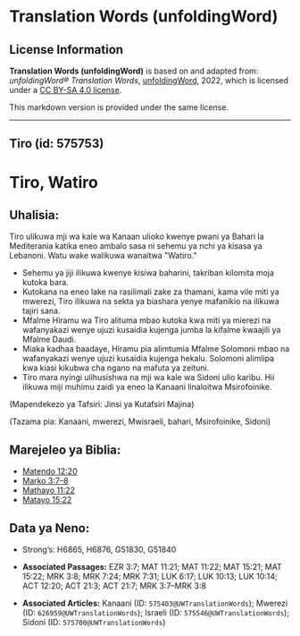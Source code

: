 # Translation Words (unfoldingWord)

## License Information

**Translation Words (unfoldingWord)** is based on and adapted from: _unfoldingWord® Translation Words_, [unfoldingWord](https://unfoldingword.org/utw), 2022, which is licensed under a [CC BY-SA 4.0 license](https://creativecommons.org/licenses/by-sa/4.0/legalcode.en).

This markdown version is provided under the same license.



--------------------------------

## Tiro (id: 575753)

Tiro, Watiro
============

Uhalisia:
---------

Tiro ulikuwa mji wa kale wa Kanaan ulioko kwenye pwani ya Bahari la Mediterania katika eneo ambalo sasa ni sehemu ya nchi ya kisasa ya Lebanoni. Watu wake walikuwa wanaitwa "Watiro."

* Sehemu ya jiji ilikuwa kwenye kisiwa baharini, takriban kilomita moja kutoka bara.
* Kutokana na eneo lake na rasilimali zake za thamani, kama vile miti ya mwerezi, Tiro ilikuwa na sekta ya biashara yenye mafanikio na ilikuwa tajiri sana.
* Mfalme Hiramu wa Tiro alituma mbao kutoka kwa miti ya mierezi na wafanyakazi wenye ujuzi kusaidia kujenga jumba la kifalme kwaajili ya Mfalme Daudi.
* Miaka kadhaa baadaye, Hiramu pia alimtumia Mfalme Solomoni mbao na wafanyakazi wenye ujuzi kusaidia kujenga hekalu. Solomoni alimlipa kwa kiasi kikubwa cha ngano na mafuta ya zeituni.
* Tiro mara nyingi ulihusishwa na mji wa kale wa Sidoni ulio karibu. Hii ilikuwa miji muhimu zaidi ya eneo la Kanaani linaloitwa Msirofoinike.

(Mapendekezo ya Tafsiri: Jinsi ya Kutafsiri Majina)

(Tazama pia: Kanaani, mwerezi, Mwisraeli, bahari, Msirofoinike, Sidoni)

Marejeleo ya Biblia:
--------------------

* [Matendo 12:20](https://ref.ly/Acts12:20)
* [Marko 3:7–8](https://ref.ly/Mark3:7-Mark3:8)
* [Mathayo 11:22](https://ref.ly/Matt11:22)
* [Matayo 15:22](https://ref.ly/Matt15:22)

Data ya Neno:
-------------

* Strong’s: H6865, H6876, G51830, G51840

* **Associated Passages:** EZR 3:7; MAT 11:21; MAT 11:22; MAT 15:21; MAT 15:22; MRK 3:8; MRK 7:24; MRK 7:31; LUK 6:17; LUK 10:13; LUK 10:14; ACT 12:20; ACT 21:3; ACT 21:7; MRK 3:7–MRK 3:8
* **Associated Articles:** Kanaani (ID: `575403@UWTranslationWords`); Mwerezi (ID: `626959@UWTranslationWords`); Israeli (ID: `575546@UWTranslationWords`); Sidoni (ID: `575700@UWTranslationWords`)


